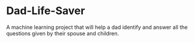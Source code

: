 # Dad-Life-Saver
A machine learning project that will help a dad identify and answer all the questions given by their spouse and children.

